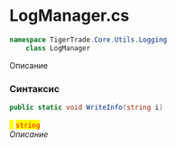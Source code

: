 
# LogManager.cs
```csharp
namespace TigerTrade.Core.Utils.Logging  
    class LogManager
```

Описание

### Синтаксис
```csharp
public static void WriteInfo(string i)
```

<mark style="color:yellow;">**`i`**</mark> <mark style="color:red;">`string`</mark>  
 *Описание*  
  

                    
                    